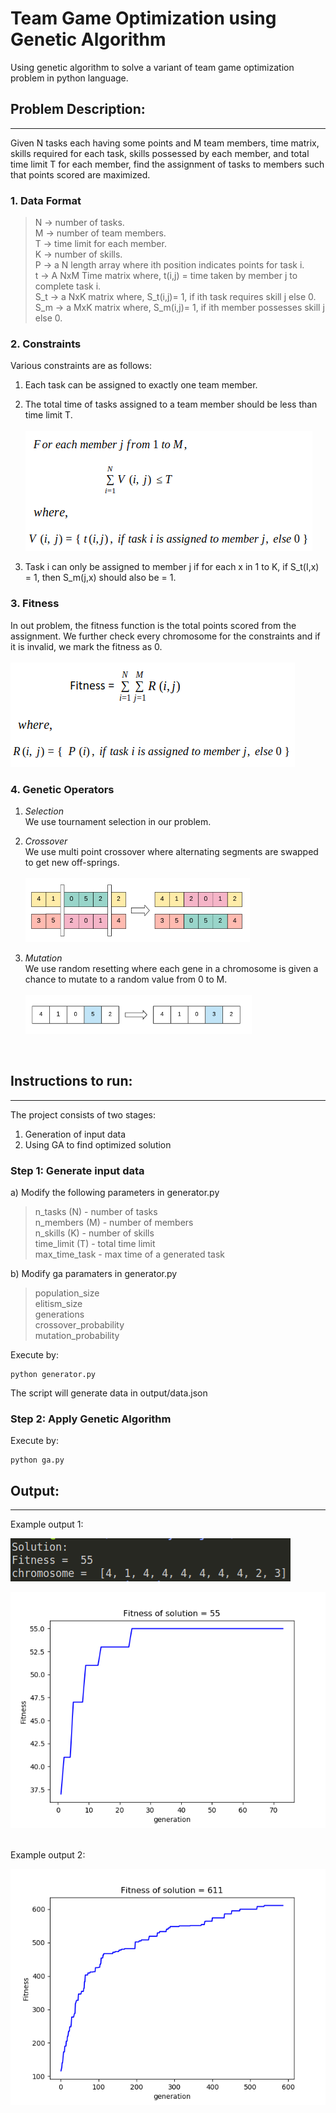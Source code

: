 # Team Game Optimization using Genetic Algorithm

Using genetic algorithm to solve a variant of team game optimization problem in python language.


## Problem Description:
_____________

Given N tasks each having some points and M team members, time matrix, skills required for each task, skills possessed by each member, and total time limit T for each member, find the assignment of tasks to members such that points scored are maximized. 

### 1. Data Format

> N -> number of tasks. <br>
> M -> number of team members. <br>
> T -> time limit for each member. <br>
> K -> number of skills. <br>
> P -> a N length array where ith position indicates points for task i. <br>
> t -> A NxM Time matrix where, 
> t(i,j) = time taken by member j to complete task i. <br>
> S_t -> a NxK matrix where, S_t(i,j)= 1, if ith task requires skill j else 0. <br>
> S_m -> a MxK matrix where, S_m(i,j)= 1, if ith member possesses skill j else 0.

### 2. Constraints

Various constraints are as follows:

1. Each task can be assigned to exactly one team member.

2. The total time of tasks assigned to a team member should be less than time limit T. <br> <br> 
![condition](images/condition.png)

3. Task i can only be assigned to member j if for each x in 1 to K, if S_t(I,x) = 1, then S_m(j,x) should also be = 1. 

### 3. Fitness 

In out problem, the fitness function is the total points scored from the assignment. We further check every chromosome for the constraints and if it is invalid, we mark the fitness as 0. <br> <br>
![fitness](images/fitness.png)


### 4. Genetic Operators

1. *Selection* <br>
We use tournament selection in our problem.

2. *Crossover* <br>
We use multi point crossover where alternating segments are swapped to get new off-springs. <br> <br>
![crossover](images/crossover.png)

3. *Mutation* <br>
We use random resetting where each gene in a chromosome is given a chance to mutate to a random value from 0 to M. <br> <br>
![mutation](images/mutation.png)

<br>

## Instructions to run:
_____________

The project consists of two stages:

1. Generation of input data
2. Using GA to find optimized solution


### Step 1: Generate input data

a) Modify the following parameters in generator.py

> n_tasks (N) - number of tasks<br>
> n_members (M) - number of members <br>
> n_skills (K) - number of skills <br>
> time_limit (T) - total time limit <br>
> max_time_task - max time of a generated task <br>

b) Modify ga paramaters in generator.py

> population_size <br>
>  elitism_size <br>
>  generations <br>
>  crossover_probability <br>
>  mutation_probability

Execute by:
```
python generator.py
```

The script will generate data in output/data.json


### Step 2: Apply Genetic Algorithm

Execute by:
```
python ga.py
```

## Output:
_____________

Example output 1:

![Output](output/Figure_3.png)

![Graph](output/Figure_2.png)


<br>
Example output 2:

![Graph](output/Figure_1.png)
